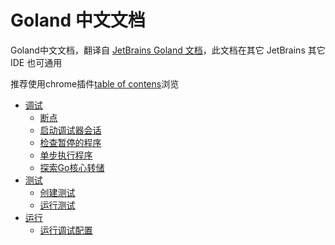 # Goland 中文文档
Goland中文文档，翻译自 [JetBrains Goland 文档](https://www.jetbrains.com/help/go/meet-the-product.html)，此文档在其它 JetBrains 其它 IDE 也可通用

推荐使用chrome插件[table of contens](https://chrome.google.com/webstore/detail/table-of-contents-sidebar/ohohkfheangmbedkgechjkmbepeikkej)浏览

- [调试](调试/调试.md)
  - [断点](调试/断点.md)
  - [启动调试器会话](调试/启动调试器会话.md)
  - [检查暂停的程序](调试/检查暂停的程序.md)
  - [单步执行程序](调试/单步执行程序.md)
  - [探索Go核心转储](调试/探索Go核心转储.md)
- [测试](测试/测试.md)
  - [创建测试](测试/创建测试.md)
  - [运行测试](测试/运行测试.md)
- [运行](运行/运行.md)
  - [运行调试配置](运行/运行调试配置.md)